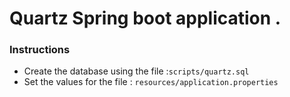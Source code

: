 # Quartz Spring boot application .

### Instructions

* Create the database using the file :``scripts/quartz.sql``
* Set the values for the file : ``resources/application.properties``
